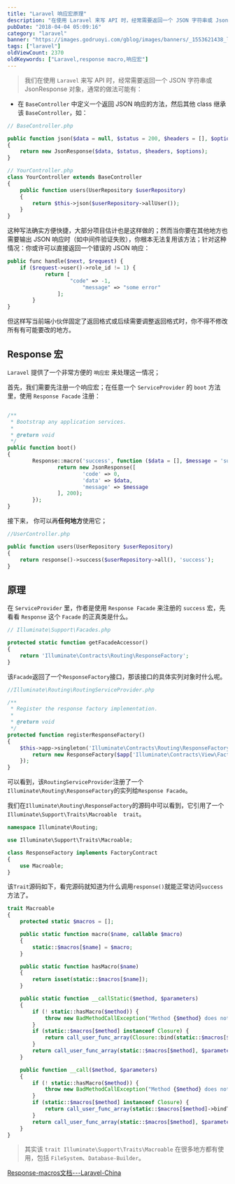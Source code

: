 ```yaml
---
title: "Laravel 响应宏原理"
description: "在使用 Laravel 来写 API 时，经常需要返回一个 JSON 字符串或 JsonResponse，通常的做法可能有两种。  1、在 BaseController 中定义一个返回 JSON 响应的方法，然后继承该 BaseController。"
pubDate: "2018-04-04 05:09:16"
category: "laravel"
banner: "https://images.godruoyi.com/gblog/images/banners/_1553621438_lPB7Pmr00g.avif"
tags: ["laravel"]
oldViewCount: 2370
oldKeywords: ["Laravel,response macro,响应宏"]
---
```


> 我们在使用 `Laravel` 来写 API 时，经常需要返回一个 JSON 字符串或 JsonResponse 对象，通常的做法可能有：

* 在 `BaseController` 中定义一个返回 JSON 响应的方法，然后其他 class 继承该 `BaseController`，如：

```php
// BaseController.php

public function json($data = null, $status = 200, $headers = [], $options = 0)
{
    return new JsonResponse($data, $status, $headers, $options);
}

// YourController.php
class YourController extends BaseController
{
    public function users(UserRepository $userRepository)
    {
        return $this->json($userRepository->allUser());
    }
}
```

这种写法确实方便快捷，大部分项目估计也是这样做的；然而当你要在其他地方也需要输出 JSON 响应时（如中间件验证失败），你根本无法复用该方法；针对这种情况：你或许可以直接返回一个错误的 JSON 响应：

```php
public func handle($next, $request) {
    if ($request->user()->role_id != 1) {
		    return [
				    "code" => -1,
						"message" => "some error"
				];
		}
}
```

但这样写当前端小伙伴固定了返回格式或后续需要调整返回格式时，你不得不修改所有有可能要改的地方。

## Response 宏

`Laravel` 提供了一个非常方便的 `响应宏` 来处理这一情况；

首先，我们需要先注册一个响应宏；在任意一个 `ServiceProvider` 的 `boot` 方法里，使用 `Response Facade` 注册：

```php

/**
 * Bootstrap any application services.
 *
 * @return void
 */
public function boot()
{
		Response::macro('success', function ($data = [], $message = 'success') {
				return new JsonResponse([
						'code' => 0,
						'data' => $data,
						'message' => $message
				], 200);
		});
}
```

接下来， 你可以再**任何地方**使用它；

```php
//UserController.php

public function users(UserRepository $userRepository)
{
    return response()->success($userRepository->all(), 'success');
}
```

## 原理

在 `ServiceProvider` 里，作者是使用 `Response Facade` 来注册的 `success` 宏，先看看 `Response` 这个 `Facade` 的正真类是什么。

```php
// Illuminate\Support\Facades.php

protected static function getFacadeAccessor()
{
    return 'Illuminate\Contracts\Routing\ResponseFactory';
}
```

该`Facade`返回了一个`ResponseFactory`接口，那该接口的具体实列对象时什么呢。

```php
//Illuminate\Routing\RoutingServiceProvider.php

/**
 * Register the response factory implementation.
 *
 * @return void
 */
protected function registerResponseFactory()
{
    $this->app->singleton('Illuminate\Contracts\Routing\ResponseFactory', function ($app) {
        return new ResponseFactory($app['Illuminate\Contracts\View\Factory'], $app['redirect']);
    });
}
```

可以看到，该`RoutingServiceProvider`注册了一个`Illuminate\Routing\ResponseFactory`的实列给`Response Facade`。

我们在`Illuminate\Routing\ResponseFactory`的源码中可以看到，它引用了一个`Illuminate\Support\Traits\Macroable  trait`。

```php
namespace Illuminate\Routing;

use Illuminate\Support\Traits\Macroable;

class ResponseFactory implements FactoryContract
{
    use Macroable;
}
```
该`Trait`源码如下，看完源码就知道为什么调用`response()`就能正常访问`success`方法了。

```php
trait Macroable
{
    protected static $macros = [];

    public static function macro($name, callable $macro)
    {
        static::$macros[$name] = $macro;
    }

    public static function hasMacro($name)
    {
        return isset(static::$macros[$name]);
    }

    public static function __callStatic($method, $parameters)
    {
        if (! static::hasMacro($method)) {
            throw new BadMethodCallException("Method {$method} does not exist.");
        }
        if (static::$macros[$method] instanceof Closure) {
            return call_user_func_array(Closure::bind(static::$macros[$method], null, static::class), $parameters);
        }
        return call_user_func_array(static::$macros[$method], $parameters);
    }

    public function __call($method, $parameters)
    {
        if (! static::hasMacro($method)) {
            throw new BadMethodCallException("Method {$method} does not exist.");
        }
        if (static::$macros[$method] instanceof Closure) {
            return call_user_func_array(static::$macros[$method]->bindTo($this, static::class), $parameters);
        }
        return call_user_func_array(static::$macros[$method], $parameters);
    }
}
```

> 其实该 `trait Illuminate\Support\Traits\Macroable` 在很多地方都有使用，包括 `FileSystem`、`Database-Builder`。

[Response-macros文档---Laravel-China](http://d.laravel-china.org/docs/5.4/responses#response-macros)
